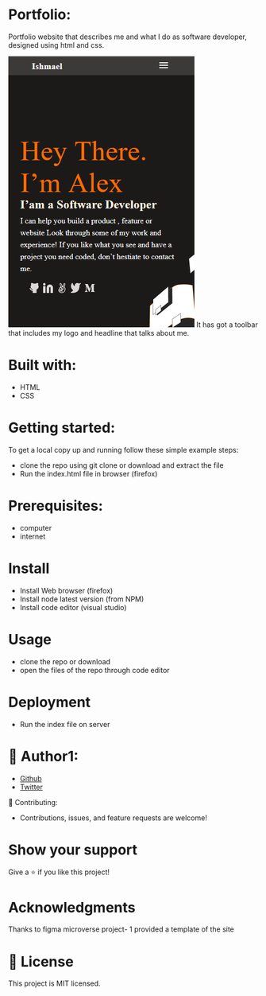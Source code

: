 # Portfolio:

Portfolio website that describes me and what I do as software developer, designed using html and css.

![screenshoot of the site](/img/toolbar_headline.PNG)
It has got a toolbar that includes my logo and headline that talks about me.

# Built with:

- HTML
- CSS

# Getting started:

To get a local copy up and running follow these simple example steps:

- clone the repo using git clone or download and extract the file
- Run the index.html file in browser (firefox)

# Prerequisites:

- computer
- internet

# Install

- Install Web browser (firefox)
- Install node latest version (from NPM)
- Install code editor (visual studio)

# Usage

- clone the repo or download
- open the files of the repo through code editor

# Deployment

- Run the index file on server

# 👤 Author1:

- [Github](https://github.com/ayebaishmo)
- [Twitter](https://twitter.com/ishmo256)

🤝 Contributing:

- Contributions, issues, and feature requests are welcome!

# Show your support

Give a ⭐️ if you like this project!

# Acknowledgments

Thanks to figma microverse project- 1 provided a template of the site

# 📝 License

This project is MIT licensed.
